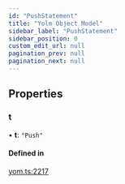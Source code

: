 ```yaml
---
id: "PushStatement"
title: "Yolm Object Model"
sidebar_label: "PushStatement"
sidebar_position: 0
custom_edit_url: null
pagination_prev: null
pagination_next: null
---
```


## Properties

### t

• **t**: ``"Push"``

#### Defined in

[yom.ts:2217](https://github.com/yolmio/boost/blob/964b449/src/yom.ts#L2217)
